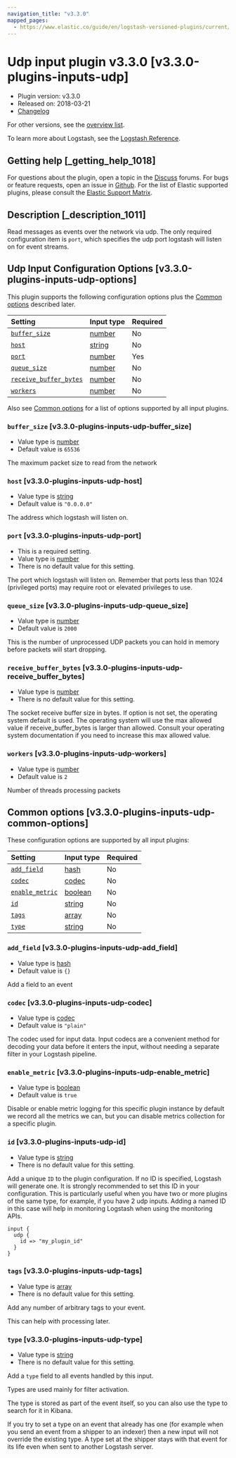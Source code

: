```yaml
---
navigation_title: "v3.3.0"
mapped_pages:
  - https://www.elastic.co/guide/en/logstash-versioned-plugins/current/v3.3.0-plugins-inputs-udp.html
---
```


# Udp input plugin v3.3.0 [v3.3.0-plugins-inputs-udp]

* Plugin version: v3.3.0
* Released on: 2018-03-21
* [Changelog](https://github.com/logstash-plugins/logstash-input-udp/blob/v3.3.0/CHANGELOG.md)

For other versions, see the [overview list](input-udp-index.md).

To learn more about Logstash, see the [Logstash Reference](https://www.elastic.co/guide/en/logstash/current/index.html).

## Getting help [_getting_help_1018]

For questions about the plugin, open a topic in the [Discuss](http://discuss.elastic.co) forums. For bugs or feature requests, open an issue in [Github](https://github.com/logstash-plugins/logstash-input-udp). For the list of Elastic supported plugins, please consult the [Elastic Support Matrix](https://www.elastic.co/support/matrix#matrix_logstash_plugins).

## Description [_description_1011]

Read messages as events over the network via udp. The only required configuration item is `port`, which specifies the udp port logstash will listen on for event streams.

## Udp Input Configuration Options [v3.3.0-plugins-inputs-udp-options]

This plugin supports the following configuration options plus the [Common options](v3-3-0-plugins-inputs-udp.md#v3.3.0-plugins-inputs-udp-common-options) described later.

| Setting | Input type | Required |
| :- | :- | :- |
| [`buffer_size`](v3-3-0-plugins-inputs-udp.md#v3.3.0-plugins-inputs-udp-buffer_size) | [number](/lsr/value-types.md#number) | No |
| [`host`](v3-3-0-plugins-inputs-udp.md#v3.3.0-plugins-inputs-udp-host) | [string](/lsr/value-types.md#string) | No |
| [`port`](v3-3-0-plugins-inputs-udp.md#v3.3.0-plugins-inputs-udp-port) | [number](/lsr/value-types.md#number) | Yes |
| [`queue_size`](v3-3-0-plugins-inputs-udp.md#v3.3.0-plugins-inputs-udp-queue_size) | [number](/lsr/value-types.md#number) | No |
| [`receive_buffer_bytes`](v3-3-0-plugins-inputs-udp.md#v3.3.0-plugins-inputs-udp-receive_buffer_bytes) | [number](/lsr/value-types.md#number) | No |
| [`workers`](v3-3-0-plugins-inputs-udp.md#v3.3.0-plugins-inputs-udp-workers) | [number](/lsr/value-types.md#number) | No |

Also see [Common options](v3-3-0-plugins-inputs-udp.md#v3.3.0-plugins-inputs-udp-common-options) for a list of options supported by all input plugins.

### `buffer_size` [v3.3.0-plugins-inputs-udp-buffer_size]

* Value type is [number](/lsr/value-types.md#number)
* Default value is `65536`

The maximum packet size to read from the network

### `host` [v3.3.0-plugins-inputs-udp-host]

* Value type is [string](/lsr/value-types.md#string)
* Default value is `"0.0.0.0"`

The address which logstash will listen on.

### `port` [v3.3.0-plugins-inputs-udp-port]

* This is a required setting.
* Value type is [number](/lsr/value-types.md#number)
* There is no default value for this setting.

The port which logstash will listen on. Remember that ports less than 1024 (privileged ports) may require root or elevated privileges to use.

### `queue_size` [v3.3.0-plugins-inputs-udp-queue_size]

* Value type is [number](/lsr/value-types.md#number)
* Default value is `2000`

This is the number of unprocessed UDP packets you can hold in memory before packets will start dropping.

### `receive_buffer_bytes` [v3.3.0-plugins-inputs-udp-receive_buffer_bytes]

* Value type is [number](/lsr/value-types.md#number)
* There is no default value for this setting.

The socket receive buffer size in bytes. If option is not set, the operating system default is used. The operating system will use the max allowed value if receive\_buffer\_bytes is larger than allowed. Consult your operating system documentation if you need to increase this max allowed value.

### `workers` [v3.3.0-plugins-inputs-udp-workers]

* Value type is [number](/lsr/value-types.md#number)
* Default value is `2`

Number of threads processing packets

## Common options [v3.3.0-plugins-inputs-udp-common-options]

These configuration options are supported by all input plugins:

| Setting | Input type | Required |
| :- | :- | :- |
| [`add_field`](v3-3-0-plugins-inputs-udp.md#v3.3.0-plugins-inputs-udp-add_field) | [hash](/lsr/value-types.md#hash) | No |
| [`codec`](v3-3-0-plugins-inputs-udp.md#v3.3.0-plugins-inputs-udp-codec) | [codec](/lsr/value-types.md#codec) | No |
| [`enable_metric`](v3-3-0-plugins-inputs-udp.md#v3.3.0-plugins-inputs-udp-enable_metric) | [boolean](/lsr/value-types.md#boolean) | No |
| [`id`](v3-3-0-plugins-inputs-udp.md#v3.3.0-plugins-inputs-udp-id) | [string](/lsr/value-types.md#string) | No |
| [`tags`](v3-3-0-plugins-inputs-udp.md#v3.3.0-plugins-inputs-udp-tags) | [array](/lsr/value-types.md#array) | No |
| [`type`](v3-3-0-plugins-inputs-udp.md#v3.3.0-plugins-inputs-udp-type) | [string](/lsr/value-types.md#string) | No |

### `add_field` [v3.3.0-plugins-inputs-udp-add_field]

* Value type is [hash](/lsr/value-types.md#hash)
* Default value is `{}`

Add a field to an event

### `codec` [v3.3.0-plugins-inputs-udp-codec]

* Value type is [codec](/lsr/value-types.md#codec)
* Default value is `"plain"`

The codec used for input data. Input codecs are a convenient method for decoding your data before it enters the input, without needing a separate filter in your Logstash pipeline.

### `enable_metric` [v3.3.0-plugins-inputs-udp-enable_metric]

* Value type is [boolean](/lsr/value-types.md#boolean)
* Default value is `true`

Disable or enable metric logging for this specific plugin instance by default we record all the metrics we can, but you can disable metrics collection for a specific plugin.

### `id` [v3.3.0-plugins-inputs-udp-id]

* Value type is [string](/lsr/value-types.md#string)
* There is no default value for this setting.

Add a unique `ID` to the plugin configuration. If no ID is specified, Logstash will generate one. It is strongly recommended to set this ID in your configuration. This is particularly useful when you have two or more plugins of the same type, for example, if you have 2 udp inputs. Adding a named ID in this case will help in monitoring Logstash when using the monitoring APIs.

```
input {
  udp {
    id => "my_plugin_id"
  }
}
```

### `tags` [v3.3.0-plugins-inputs-udp-tags]

* Value type is [array](/lsr/value-types.md#array)
* There is no default value for this setting.

Add any number of arbitrary tags to your event.

This can help with processing later.

### `type` [v3.3.0-plugins-inputs-udp-type]

* Value type is [string](/lsr/value-types.md#string)
* There is no default value for this setting.

Add a `type` field to all events handled by this input.

Types are used mainly for filter activation.

The type is stored as part of the event itself, so you can also use the type to search for it in Kibana.

If you try to set a type on an event that already has one (for example when you send an event from a shipper to an indexer) then a new input will not override the existing type. A type set at the shipper stays with that event for its life even when sent to another Logstash server.
